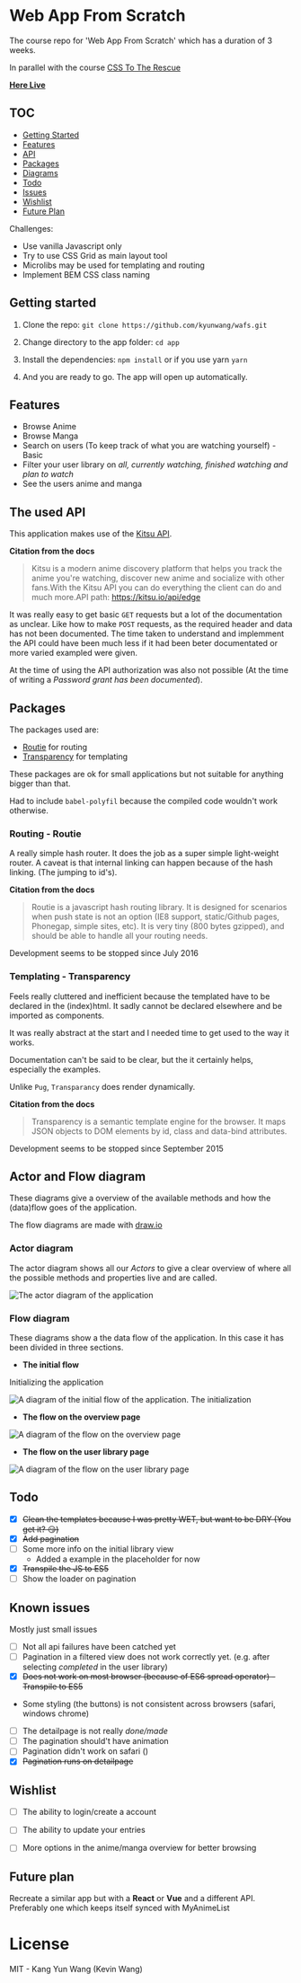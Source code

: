 # Web App From Scratch
The course repo for 'Web App From Scratch' which has a duration of 3 weeks.

In parallel with the course [CSS To The Rescue](https://github.com/kyunwang/hva-css-minor)

**[Here Live](https://kyunwang.github.io/wafs/app)**

## TOC

- [Getting Started](#getting-started)
- [Features](#features)
- [API](#the-used-api)
- [Packages](#packages)
- [Diagrams](#actor-and-flow-diagram)
- [Todo](#Todo)
- [Issues](#known-issues)
- [Wishlist](#wishlist)
- [Future Plan](#future-plan)

Challenges:
- Use vanilla Javascript only
- Try to use CSS Grid as main layout tool
- Microlibs may be used for templating and routing
- Implement BEM CSS class naming

## Getting started

1. Clone the repo: `git clone https://github.com/kyunwang/wafs.git`

2. Change directory to the app folder: `cd app`

3. Install the dependencies: `npm install` or if you use yarn `yarn`

4. And you are ready to go. The app will open up automatically.

## Features
- Browse Anime
- Browse Manga
- Search on users (To keep track of what you are watching yourself) - Basic
- Filter your user library on *all, currently watching, finished watching and plan to watch*
- See the users anime and manga


## The used API
This application makes use of the [Kitsu API](https://kitsu.docs.apiary.io/).

**Citation from the docs**

> Kitsu is a modern anime discovery platform that helps you track the anime you're watching, discover new anime and socialize with other fans.With the Kitsu API you can do everything the client can do and much more.API path: https://kitsu.io/api/edge


It was really easy to get basic `GET` requests but a lot of the documentation as unclear. Like how to make `POST` requests, as the required header and data has not been documented. The time taken to understand and implemment the API could have been much less if it had been beter documentated or more varied exampled were given.

At the time of using the API authorization was also not possible (At the time of writing a *Password grant has been documented*).


## Packages
The packages used are:
- [Routie](https://github.com/jgallen23/routie) for routing
- [Transparency](http://leonidas.github.io/transparency/) for templating

These packages are ok for small applications but not suitable for anything bigger than that.

Had to include `babel-polyfil` because the compiled code wouldn't work otherwise.

### Routing - Routie
A really simple hash router.
It does the job as a super simple light-weight router. A caveat is that internal linking can happen because of the hash linking. (The jumping to id's).


**Citation from the docs**
> Routie is a javascript hash routing library. It is designed for scenarios when push state is not an option (IE8 support, static/Github pages, Phonegap, simple sites, etc). It is very tiny (800 bytes gzipped), and should be able to handle all your routing needs.

Development seems to be stopped since July 2016

### Templating - Transparency
Feels really cluttered and inefficient because the templated have to be declared in the (index)html. It sadly cannot be declared elsewhere and be imported as components.

It was really abstract at the start and I needed time to get used to the way it works.

Documentation can't be said to be clear, but the it certainly helps, especially the examples.

Unlike `Pug`, `Transparancy` does render dynamically.

**Citation from the docs**
> Transparency is a semantic template engine for the browser. It maps JSON objects to DOM elements by id, class and data-bind attributes.

Development seems to be stopped since September 2015


## Actor and Flow diagram
These diagrams give a overview of the available methods and how the (data)flow goes of the application.

The flow diagrams are made with [draw.io](https://www.draw.io)

### Actor diagram
The actor diagram shows all our *Actors* to give a clear overview of where all the possible methods and properties live and are called.

![The actor diagram of the application](https://github.com/kyunwang/wafs/blob/develop/images/actor-diagram.jpg)

### Flow diagram
These diagrams show a the data flow of the application. In this case it has been divided in three sections.

- **The initial flow**

Initializing the application

![A diagram of the initial flow of the application. The initialization](https://github.com/kyunwang/wafs/blob/develop/images/flow-diagram-initial.jpg)

- **The flow on the overview page**

![A diagram of the flow on the overview page](https://github.com/kyunwang/wafs/blob/develop/images/flow-diagram-overview.jpg)

- **The flow on the user library page**

![A diagram of the flow on the user library page](https://github.com/kyunwang/wafs/blob/develop/images/flow-diagram-library.jpg)

## Todo
- [x] ~~Clean the templates because I was pretty WET, but want to be DRY (You get it? 😏)~~
- [x] ~~Add pagination~~
- [ ] Some more info on the initial library view
	- Added a example in the placeholder for now
- [x] ~~Transpile the JS to ES5~~
- [ ] Show the loader on pagination

## Known issues
Mostly just small issues
- [ ] Not all api failures have been catched yet
- [ ] Pagination in a filtered view does not work correctly yet. (e.g. after selecting *completed* in the user library)
- [x] ~~Does not work on most browser (because of ES6 spread operator) - Transpile to ES5~~
- Some styling (the buttons) is not consistent across browsers (safari, windows chrome) 
- [ ] The detailpage is not really *done/made*
- [ ] The pagination should't have animation
- [ ] Pagination didn't work on safari ()
- [x] ~~Pagination runs on detailpage~~

## Wishlist
- [ ] The ability to login/create a account
- [ ] The ability to update your entries
- [ ] More options in the anime/manga overview for better browsing


## Future plan
Recreate a similar app but with a **React** or **Vue** and a different API. Preferably one which keeps itself synced with MyAnimeList

# License
MIT - Kang Yun Wang (Kevin Wang)